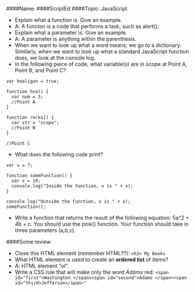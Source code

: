 ####Name:
####ScriptEd
####Topic: JavaScript

* Explain what a function is. Give an example.
* A: A functon is a code that performs a task, such as alert();
* Explain what a parameter is. Give an example.
* A: A parameter is anything within the parenthesis.
* When we want to look up what a word means, we go to a dictionary. Similarly, when we want to look up what a standard JavaScript function does, we look at the console log.
* In the following piece of code, what variable(s) are in scope at Point A, Point B, and 
Point C?

```
var hooligan = true;

function hva() {
  var num = 3;
  //Point A
}

function rocks() {
  var str = "scope";
  //Point B
}

//Point C
```
* What does the following code print?

```
var x = 7;

function someFunction() {
  var x = 10;
  console.log("Inside the function, x is " + x);
}

console.log("Outside the function, x is " + x);
someFunction();
```
* Write a function that returns the result of the following equation: 5a^2 + 4b + c. You should use the pow() function. Your function should take in three parameters (a,b,c).

####Some review
* Close this HTML element (remember HTML??): `<h2> My Books`
* What HTML element is used to create an **ordered list** of items?
* A: HTML element "ol".
* Write a CSS rule that will make only the word *Adams* red:
`<span id="first">Washington </span><span id="second">Adams </span><span id="third>Jefferson</span>"`

